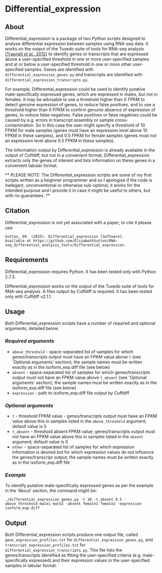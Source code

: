 # Differential_expression
## About
Differential_expression is a package of two Python scripts designed to analyse differential expression between samples using RNA-seq data. It works on the output of the Tuxedo suite of tools for RNA-seq analysis [(Trapnell *et al.*, 2012)](http://www.nature.com/nprot/journal/v7/n3/full/nprot.2012.016.html) to identify genes or transcripts that are expressed above a user-specified threshold in one or more user-specified samples and at or below a user-specified threshold in one or more other user-specified samples. Genes are identified with `differential_expression_genes.py` and transcripts are identified with `differential_expression_transcripts.py`.

For example, Differential_expression could be used to identify putative male-specifically expressed genes, which are expressed in males, but not in females. It may be advisable to use a threshold higher than 0 FPKM to detect genuine expression of genes, to reduce false positives, and to use a threshold higher than 0 FPKM to confirm genuine absence of expression of genes, to reduce false negatives. False positives or false negatives could be caused by e.g. errors in transcript assembly or sample cross-contamination. So in this case the user might specify a threshold of 10 FPKM for male samples (genes must have an expression level above 10 FPKM in these samples), and 0.5 FPKM for female samples (genes must not an expression level above 0.5 FPKM in these samples).

The information output by Differential_expression is already available in the output of Cuffdiff, but not in a convenient format; Differential_expression extracts only the genes of interest and lists information on these genes in a convenient tabular format.

** PLEASE NOTE: The Differential_expression scripts are some of my first scripts written as a beginner programmer and so I apologise if the code is inelegant, unconventional or otherwise sub-optimal; it works for the intended purpose and I provide it in case it might be useful to others, but with no guarantees. ** 

## Citation
Differential_expression is not yet associated with a paper; to cite it please use:

    Sutton, ER. (2015). Differential_expression [Software]. 
    Available at https://github.com/ElizabethSutton/RNA-seq_differential_analysis_tools/Differential_expression.

## Requirements
Differential_expression requires Python. It has been tested only with Python 2.7.3.

Differential_expression works on the output of the Tuxedo suite of tools for RNA-seq analysis. A files output by Cuffdiff is required. It has been tested only with Cuffdiff v2.1.1.  

## Usage
Both Differential_expression scripts have a number of required and optional arguments, detailed below.

### *Required arguments*
* `above_threshold` - space-separated list of samples for which genes/transcripts output must have an FPKM value above `t` (see 'Optional arguments' section); the sample names must be written exactly as in the isoform_exp.diff file (see below)
* `absent` - space-separated list of samples for which genes/transcripts output must not have an FPKM value above `t_absent` (see 'Optional arguments' section); the sample names must be written exactly as in the isoform_exp.diff file (see below)
* `expression` - path to isoform_exp.diff file output by Cuffdiff

### *Optional arguments*
* `t` - threshold FPKM value - genes/transcripts output must have an FPKM value above this in samples listed in the `above_threshold` argument; default value is 0
* `t_absent` - threshold absent FPKM value; genes/transcripts output must not have an FPKM value above this in samples listed in the `absent` argument; default value is 0 
* `other` - space-separated list of samples for which expression information is desired but for which expression values do not influence the genes/transcript output; the sample names must be written exactly as in the isoform_exp.diff file

### *Example*
To identify putative male-specifically expressed genes as per the example in the 'About' section, the command might be:

    ./differential_expression_genes.py -t 10 -t_absent 0.5 -above_threshold male1 male2 -absent female1 female2 -expression isoform_exp.diff 

## Output
Both Differential_expression scripts produce one output file, called `gene_expression_profiles.txt` for `differential_expression_genes.py`, and `transcript_expression_profiles.txt` for `differential_expression_transcripts.py`.
This file lists the genes/transcripts identified as fitting the user-specified criteria (e.g. male-specifically expressed) and their expression values in the user-specified samples in tabular format.
